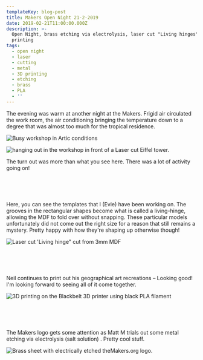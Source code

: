 ```yaml
---
templateKey: blog-post
title: Makers Open Night 21-2-2019
date: 2019-02-21T11:00:00.000Z
description: >-
  Open Night, brass etching via electrolysis, laser cut "Living hinges", 3D
  printing 
tags:
  - open night
  - laser
  - cutting
  - metal
  - 3D printing
  - etching
  - brass
  - PLA
  - ''
---
```

The evening was warm at another night at the Makers. Frigid air circulated the work room, the air conditioning bringing the temperature down to a degree that was almost too much for the tropical residence.

![Busy workshop in Artic conditions](/img/img_20190221_192643.jpg "Busy workshop in Artic conditions")

![hanging out in the workshop in front of a Laser cut Eiffel tower.](/img/img_20190221_192620.jpg "Hanging in the workshop...")

The turn out was more than what you see here. There was a lot of activity going on!

<br>\
<br>

Here, you can see the templates that I (Evie) have been working on. The grooves in the rectangular shapes become what is called a living-hinge, allowing the MDF to fold over without snapping. These particular models unfortunately did not come out the right size for a reason that still remains a mystery. Pretty happy with how they're shaping up otherwise though!

![Laser cut 'Living hinge" cut from 3mm MDF](/img/img_20190228_202033.jpg "Laser cut 'Living hinge\" cut from 3mm MDF")

<br>\
<br>

Neil continues to print out his geographical art recreations – Looking good! I'm looking forward to seeing all of it come together.

![3D printing on the Blackbelt 3D printer using black PLA filament](/img/img_20190221_192709.jpg "3D printing on the Blackbelt 3D printer using black PLA filament")

<br>\
<br>

The Makers logo gets some attention as Matt M trials out some metal etching via electrolysis (salt solution) . Pretty cool stuff.

![Brass sheet with electrically etched theMakers.org logo.](/img/mattmstuff.jpg "Brass sheet with electrically etched theMakers.org logo.")

